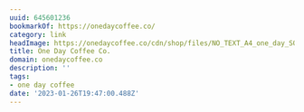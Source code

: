 ```yaml
---
uuid: 645601236
bookmarkOf: https://onedaycoffee.co/
category: link
headImage: https://onedaycoffee.co/cdn/shop/files/NO_TEXT_A4_one_day_SQUARE.png?v=1667609594
title: One Day Coffee Co.
domain: onedaycoffee.co
description: ''
tags:
- one day coffee
date: '2023-01-26T19:47:00.488Z'
---
```



